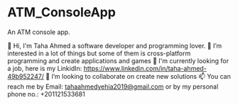 # ATM_ConsoleApp
An ATM console app.

👋 Hi, I'm Taha Ahmed a software developer and programming lover.
👀 I’m interested in a lot of things but some of them is cross-platform programming and create applications and games
🌱 I'm currently looking for a job, here is my LinkidIn: https://www.linkedin.com/in/taha-ahmed-49b952247/
💞️ I’m looking to collaborate on create new solutions
📫 You can reach me by Email: tahaahmedyehia2019@gmail.com or by my personal phone no.: +201121533681
